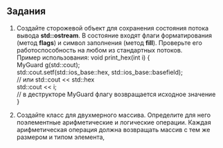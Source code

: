 ## Задания

1. Создайте сторожевой объект для сохранения состояния потока вывода **std::ostream**.
В состояние входят флаги форматирования (метод **flags**) и символ заполнения (метод **fill**). Проверьте его работоспособность на любом из стандартных потоков.    
Пример использования:
void print_hex(int i) {   
MyGuard g(std::cout);   
std::cout.setf(std::ios_base::hex, std::ios_base::basefield);   
// или std::cout << std::hex   
std::cout << i;   
// в деструкторе MyGuard флагу возвращается исходное значение   
}   

2. Создайте класс для двухмерного массива. Определите для него поэлементные арифметические и логические операции. 
Каждая арифметическая операция должна возвращать массив с тем же размером и типом элемента,
